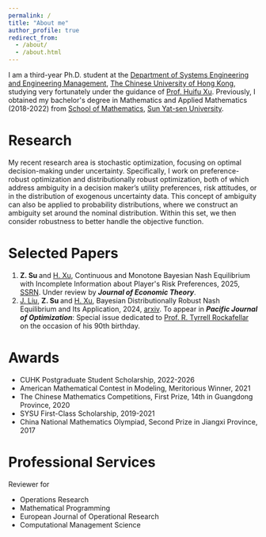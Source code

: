 ```yaml
---
permalink: /
title: "About me"
author_profile: true
redirect_from: 
  - /about/
  - /about.html
---
```


I am a third-year Ph.D. student at the [Department of Systems Engineering and Engineering Management](https://www.se.cuhk.edu.hk/), [The Chinese University of Hong Kong](https://www.cuhk.edu.hk/english/index.html), studying very fortunately under the guidance of [Prof. Huifu Xu](https://www1.se.cuhk.edu.hk/~hfxu/). Previously, I obtained my bachelor's degree in Mathematics and Applied Mathematics (2018-2022) from [School of Mathematics](https://math.sysu.edu.cn/), [Sun Yat-sen University](https://www.sysu.edu.cn/sysuen/).

Research
======
My recent research area is stochastic optimization, focusing on optimal decision-making under uncertainty. Specifically, I work on preference-robust optimization and distributionally robust optimization, both of which address ambiguity in a decision maker’s utility preferences, risk attitudes, or in the distribution of exogenous uncertainty data. This concept of ambiguity can also be applied to probability distributions, where we construct an ambiguity set around the nominal distribution. Within this set, we then consider robustness to better handle the objective function.

Selected Papers
======
<ol>
      <li>
        <strong>  Z. Su </strong> 
        and <a href="https://www1.se.cuhk.edu.hk/~hfxu/index.html">H. Xu</a>,
        Continuous and Monotone Bayesian Nash Equilibrium with Incomplete Information about Player's Risk Preferences, 2025, <a href="https://papers.ssrn.com/sol3/papers.cfm?abstract_id=5118754">SSRN</a>.
        Under review by <strong><em>Journal of Economic Theory</em></strong>.
    </li>
    <li>
        <a href="https://scholar.google.com/citations?user=ohVx2r4AAAAJ&hl=en"> J. Liu</a>, 
        <strong>  Z. Su </strong> 
        and <a href="https://www1.se.cuhk.edu.hk/~hfxu/index.html">H. Xu</a>,
        Bayesian Distributionally Robust Nash Equilibrium and Its Application, 2024, <a href="https://arxiv.org/abs/2410.20364">arxiv</a>.
        To appear in <strong><em>Pacific Journal of Optimization</em></strong>: Special issue dedicated to <a href="https://sites.math.washington.edu/~rtr/mypage.html">
          Prof. R. Tyrrell Rockafellar</a> on the occasion of his 90th birthday.
    </li>
</ol>

Awards
======
<ul>
  <li>CUHK Postgraduate Student Scholarship, 2022-2026</li>
  <li>American Mathematical Contest in Modeling, Meritorious Winner, 2021</li>
  <li>The Chinese Mathematics Competitions, First Prize, 14th in Guangdong Province, 2020</li>
  <li>SYSU First-Class Scholarship, 2019-2021</li>
  <li>China National Mathematics Olympiad, Second Prize in Jiangxi Province, 2017 </li>
</ul>

Professional Services
======
Reviewer for 
<ul>
  <li> Operations Research </li>
  <li> Mathematical Programming </li>
  <li> European Journal of Operational Research </li>
  <li> Computational Management Science </li>
</ul>



<script type="text/javascript" id="clustrmaps" src="//clustrmaps.com/map_v2.js?d=O_qinOk6RJLueFDTaD8qa6cz9OQjVM1FSsh5jCQjs6U&cl=ffffff&w=a"></script>


